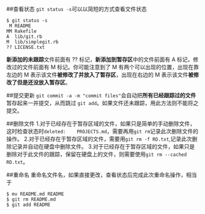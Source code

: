 ##查看状态
`git status -s`可以以简短的方式查看文件状态

```
$ git status -s
 M README
MM Rakefile
A  lib/git.rb
M  lib/simplegit.rb
?? LICENSE.txt
```
**新添加的未跟踪**文件前面有 ?? 标记，**新添加到暂存区**中的文件前面有 A 标记，修改过的文件前面有 M 标记。你可能注意到了 M 有两个可以出现的位置，出现在靠左边的 M 表示该文件**被修改了并放入了暂存区**，出现在右边的 M 表示该文件**被修改了但是还没放入暂存区**。

##提交更新
`git commit -a -m "commit files"`会自动把**所有已经跟踪过的文件**暂存起来一并提交，从而跳过 `git add`。如果文件还未跟踪，用此方法则不能将之提交。

##删除文件
1.对于已经存在于暂存区域的文件，如果只是简单的手动删除文件，这时检查状态时`deleted:    PROJECTS.md`，需要再用`git rm`记录此次删除文件的操作。
2.对于已经存在于暂存区域的文件，需要用`git rm -f RD.txt`,记录此次删除记录并自动在硬盘中删除文件。
3.对于已经存在于暂存区域的文件，如果只是删除对于此文件的跟踪，保留在硬盘上的文件，则需要使用`git rm --cached RD.txt`。

##重命名
重命名文件名，如果直接更改，查看状态后完成此次重命名操作，相当于
```
$ mv README.md README
$ git rm README.md
$ git add README
```
